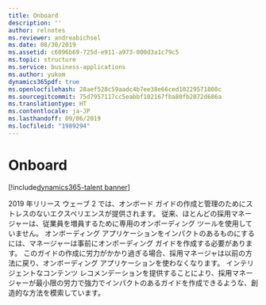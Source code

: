 ```yaml
---
title: Onboard
description: ''
author: relnotes
ms.reviewer: andreabichsel
ms.date: 08/30/2019
ms.assetid: c6096b69-725d-e911-a973-000d3a1c79c5
ms.topic: structure
ms.service: business-applications
ms.author: yukom
dynamics365pdf: true
ms.openlocfilehash: 28aef528c59aadc4b7ee38e66ced10229571808c
ms.sourcegitcommit: 75d7957117cc5eabbf102167fba80fb2072d686a
ms.translationtype: HT
ms.contentlocale: ja-JP
ms.lasthandoff: 09/06/2019
ms.locfileid: "1989294"
---
```

# <a name="onboard"></a>Onboard

[!include[dynamics365-talent banner](../includes/dynamics365-talent.md)]

<!--structure start-->
2019 年リリース ウェーブ 2 では、オンボード ガイドの作成と管理のためにストレスのないエクスペリエンスが提供されます。 従来、ほとんどの採用マネージャーは、従業員を増員するために専用のオンボーディング ツールを使用していません。 オンボーディング アプリケーションをインパクトのあるものにするには、マネージャーは事前にオンボーディング ガイドを作成する必要があります。 このガイドの作成に労力がかかり過ぎる場合、採用マネージャは以前の方法に戻り、オンボーディング アプリケーションを使わなくなります。 インテリジェントなコンテンツ レコメンデーションを提供することにより、採用マネージャーが最小限の労力で強力でインパクトのあるガイドを作成できるような、創造的な方法を模索しています。
<!--structure end-->



